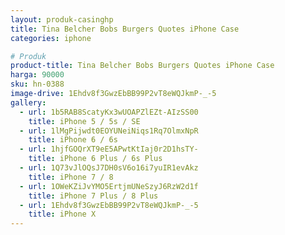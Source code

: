 ```yaml
---
layout: produk-casinghp
title: Tina Belcher Bobs Burgers Quotes iPhone Case
categories: iphone

# Produk
product-title: Tina Belcher Bobs Burgers Quotes iPhone Case
harga: 90000
sku: hn-0388
image-drive: 1Ehdv8f3GwzEbBB99P2vT8eWQJkmP-_-5
gallery:
  - url: 1b5RAB8ScatyKx3wUOAPZlEZt-AIzSS00
    title: iPhone 5 / 5s / SE
  - url: 1lMgPijwdt0EOYUNeiNiqs1Rq7OlmxNpR
    title: iPhone 6 / 6s
  - url: 1hjfGOQrXT9eE5APwtKtIaj0r2D1hsTY-
    title: iPhone 6 Plus / 6s Plus
  - url: 1Q73vJlOQsJ7DH0sV6o16i7yuIR1evAkz
    title: iPhone 7 / 8
  - url: 1OWeKZiJvYMO5ErtjmUNeSzyJ6RzW2d1f
    title: iPhone 7 Plus / 8 Plus
  - url: 1Ehdv8f3GwzEbBB99P2vT8eWQJkmP-_-5
    title: iPhone X
---
```

